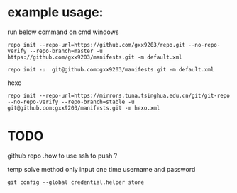 # example usage:

run below command on cmd windows
```
repo init --repo-url=https://github.com/gxx9203/repo.git --no-repo-verify --repo-branch=master -u https://github.com/gxx9203/manifests.git -m default.xml

repo init -u  git@github.com:gxx9203/manifests.git -m default.xml
```
hexo
```
repo init --repo-url=https://mirrors.tuna.tsinghua.edu.cn/git/git-repo --no-repo-verify --repo-branch=stable -u git@github.com:gxx9203/manifests.git -m hexo.xml
```

# TODO
github repo .how to use ssh to push ?

temp solve method  only input one time username and password
```
git config --global credential.helper store
```

